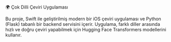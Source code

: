 🌍 Çok Dilli Çeviri Uygulaması

Bu proje, Swift ile geliştirilmiş modern bir iOS çeviri uygulaması ve Python (Flask) tabanlı bir backend servisini içerir.
Uygulama, farklı diller arasında hızlı ve doğru çeviri yapabilmek için Hugging Face Transformers modellerini kullanır.
